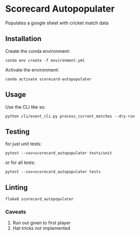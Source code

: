 # Scorecard Autopopulater

Populates a google sheet with cricket match data

## Installation

Create the conda environment:

```
conda env create -f environment.yml
```

Activate the environment:

```
conda activate scorecard-autopopulater
```

## Usage

Use the CLI like so:

```
python cli/event_cli.py process_current_matches --dry-run
```

## Testing

for just unit tests:

```
pytest --cov=scorecard_autopopulater tests/unit
```

or for all tests:

```
pytest --cov=scorecard_autopopulater tests
```

## Linting

```
flake8 scorecard_autopopulater
```

### Caveats

1. Run out given to first player
2. Hat-tricks not implemented
